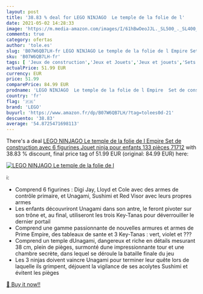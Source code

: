 ```yaml
---
layout: post
title: '38.83 % deal for LEGO NINJAGO  Le temple de la folie de l'
date: 2021-05-02 14:28:33
image: 'https://m.media-amazon.com/images/I/61hBwOeoJJL._SL500_._SL400_.jpg'
comments: true
category: ofertas
author: 'tole.es'
slug: 'B07W6QB7LH-fr LEGO NINJAGO Le temple de la folie de l Empire Set de...'
sku: 'B07W6QB7LH-fr'
tags: [ 'Jeux de construction','Jeux et Jouets','Jeux et jouets','Sets de jeux de construction','lego', ]
actualPrice: 51.99 EUR
currency: EUR
price: 51.99
comparePrice: 84.99 EUR
prodname: 'LEGO NINJAGO  Le temple de la folie de l Empire  Set de construction avec 6 figurines  Jouet ninja pour enfants  133 pièces  71712'
country: 'fr'
flag: '🇫🇷'
brand: 'LEGO'
buyurl: 'https://www.amazon.fr/dp/B07W6QB7LH/?tag=tolees0d-21'
descuento: '38.83'
average: '54.8725471698113'
---
```


There's a deal [LEGO NINJAGO  Le temple de la folie de l Empire  Set de construction avec 6 figurines  Jouet ninja pour enfants  133 pièces  71712](https://www.amazon.fr/dp/B07W6QB7LH/?tag=tolees0d-21)  with  38.83 % discount, final price tag of  51.99 EUR (original: 84.99 EUR) here:

[![LEGO NINJAGO  Le temple de la folie de l](https://m.media-amazon.com/images/I/61hBwOeoJJL._SL500_._SL400_.jpg)](https://www.amazon.fr/dp/B07W6QB7LH/?tag=tolees0d-21)

ℹ️:

- Comprend 6 figurines : Digi Jay, Lloyd et Cole avec des armes de contrôle primaire, et Unagami, Sushimi et Red Visor avec leurs propres armes
- Les enfants découvriront Unagami dans son antre, le feront pivoter sur son trône et, au final, utiliseront les trois Key-Tanas pour déverrouiller le dernier portail
- Comprend une gamme passionnante de nouvelles armures et armes de Prime Empire, des tableaux de sante et 3 Key-Tanas : vert, violet et ???
- Comprend un temple dUnagami, dangereux et riche en détails mesurant 38 cm, plein de pièges, surmonté dune impressionnante tour et une chambre secrète, dans lequel se déroule la bataille finale du jeu
- Les 3 ninjas doivent vaincre Unagami pour terminer leur quête lors de laquelle ils grimpent, déjouent la vigilance de ses acolytes Sushimi et évitent les pièges

[🛒 Buy it now!!](https://www.amazon.fr/dp/B07W6QB7LH/?tag=tolees0d-21)
